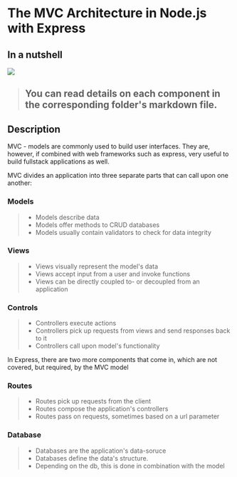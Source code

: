 # The MVC Architecture in Node.js with Express

## In a nutshell
![](https://media.prod.mdn.mozit.cloud/attachments/2016/12/06/14456/6a97461a03a5329243b994347c47f12b/MVC%20Express.png)

> ## __You can read details on each component in the corresponding folder's markdown file.__

## Description

MVC - models are commonly used to build user interfaces. They are, however, if combined with web frameworks such as express, very useful to build fullstack applications as well. 

MVC divides an application into three separate parts that can call upon one another:

### Models
> - Models describe data
> - Models offer methods to CRUD databases
> - Models usually contain validators to check for data integrity

### Views
> - Views visually represent the model's data
> - Views accept input from a user and invoke functions
> - Views can be directly coupled to- or decoupled from an application

### Controls
> - Controllers execute actions
> - Controllers pick up requests from views and send responses back to it
> - Controllers call upon model's functionality

In Express, there are two more components that come in, which are not covered, but required, by the MVC model

### Routes
> - Routes pick up requests from the client
> - Routes compose the application's controllers
> - Routes pass on requests, sometimes based on a url parameter

### Database
> - Databases are the application's data-soruce
> - Databases define the data's structure. 
> - Depending on the db, this is done in combination with the model